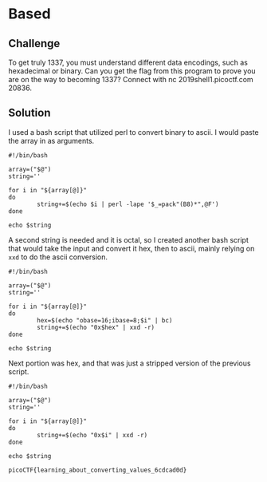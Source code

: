 # Based

## Challenge
To get truly 1337, you must understand different data encodings, such as hexadecimal or binary. Can you get the flag from this program to prove you are on the way to becoming 1337? Connect with nc 2019shell1.picoctf.com 20836.

## Solution

I used a bash script that utilized perl to convert binary to ascii. I would paste the array in as arguments.
```
#!/bin/bash
  
array=("$@")
string=''

for i in "${array[@]}"
do
        string+=$(echo $i | perl -lape '$_=pack"(B8)*",@F')
done

echo $string
```

A second string is needed and it is octal, so I created another bash script that would take the input and convert it hex, then to ascii, mainly relying on `xxd` to do the ascii conversion.

```
#!/bin/bash
  
array=("$@")
string=''

for i in "${array[@]}"
do
        hex=$(echo "obase=16;ibase=8;$i" | bc)
        string+=$(echo "0x$hex" | xxd -r)
done

echo $string
```

Next portion was hex, and that was just a stripped version of the previous script.

```
#!/bin/bash

array=("$@")
string=''

for i in "${array[@]}"
do
        string+=$(echo "0x$i" | xxd -r)
done

echo $string
```

`picoCTF{learning_about_converting_values_6cdcad0d}`